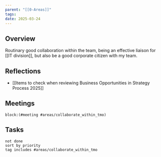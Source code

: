 ```yaml
---
parent: "[[0-Areas]]"
tags: 
date: 2025-03-24
---
```

## Overview
Routinary good collaboration within the team, being an effective liaison for [[IT division]], but also be a good corporate citizen with my team.
## Reflections
* [[Items to check when reviewing Business Opportunities in Strategy Process 2025]]
## Meetings
```query
block:(#meeting #areas/collaborate_within_tmo)
```
## Tasks
```tasks
not done
sort by priority
tag includes #areas/collaborate_within_tmo  
```

